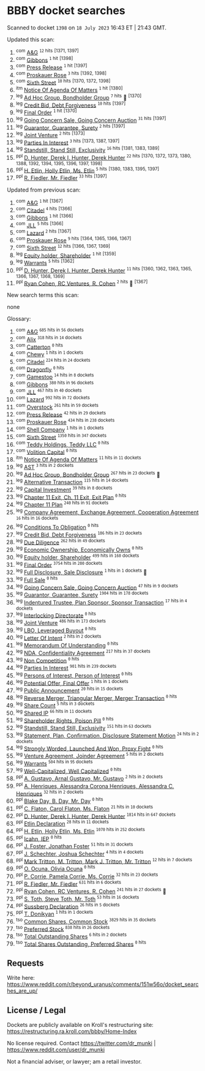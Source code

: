 # BBBY docket searches

Scanned to docket `1398` on `18 July 2023` 16:43 ET | 21:43 GMT.

Updated this scan:

1. <sup>com</sup> [A&G](com_A&G.md) <sup>`12` hits</sup> <sup>[1371, 1397]</sup>
1. <sup>com</sup> [Gibbons](com_Gibbons.md) <sup>`1` hit</sup> <sup>[1398]</sup>
1. <sup>com</sup> [Press Release](com_Press%20Release.md) <sup>`1` hit</sup> <sup>[1397]</sup>
1. <sup>com</sup> [Proskauer Rose](com_Proskauer%20Rose.md) <sup>`3` hits</sup> <sup>[1392, 1398]</sup>
1. <sup>com</sup> [Sixth Street](com_Sixth%20Street.md) <sup>`10` hits</sup> <sup>[1370, 1372, 1398]</sup>
1. <sup>itm</sup> [Notice Of Agenda Of Matters](itm_Notice%20Of%20Agenda%20Of%20Matters.md) <sup>`1` hit</sup> <sup>[1380]</sup>
1. <sup>leg</sup> [Ad Hoc Group, Bondholder Group](leg_Ad%20Hoc%20Group,Bondholder%20Group.md) <sup>`7` hits</sup> 💩 <sup>[1370]</sup>
1. <sup>leg</sup> [Credit Bid, Debt Forgiveness](leg_Credit%20Bid,Debt%20Forgiveness.md) <sup>`10` hits</sup> <sup>[1397]</sup>
1. <sup>leg</sup> [Final Order](leg_Final%20Order.md) <sup>`1` hit</sup> <sup>[1370]</sup>
1. <sup>leg</sup> [Going Concern Sale, Going Concern Auction](leg_Going%20Concern%20Sale,Going%20Concern%20Auction.md) <sup>`31` hits</sup> <sup>[1397]</sup>
1. <sup>leg</sup> [Guarantor, Guarantee, Surety](leg_Guarantor,Guarantee,Surety.md) <sup>`2` hits</sup> <sup>[1397]</sup>
1. <sup>leg</sup> [Joint Venture](leg_Joint%20Venture.md) <sup>`2` hits</sup> <sup>[1373]</sup>
1. <sup>leg</sup> [Parties In Interest](leg_Parties%20In%20Interest.md) <sup>`3` hits</sup> <sup>[1373, 1387, 1397]</sup>
1. <sup>leg</sup> [Standstill, Stand Still, Exclusivity](leg_Standstill,Stand%20Still,Exclusivity.md) <sup>`16` hits</sup> <sup>[1381, 1383, 1389]</sup>
1. <sup>ppl</sup> [D. Hunter, Derek I. Hunter, Derek Hunter](ppl_D.%20Hunter,Derek%20I.%20Hunter,Derek%20Hunter.md) <sup>`22` hits</sup> <sup>[1370, 1372, 1373, 1380, 1388, 1392, 1394, 1395, 1396, 1397, 1398]</sup>
1. <sup>ppl</sup> [H. Etlin, Holly Etlin, Ms. Etlin](ppl_H.%20Etlin,Holly%20Etlin,Ms.%20Etlin.md) <sup>`5` hits</sup> <sup>[1380, 1383, 1395, 1397]</sup>
1. <sup>ppl</sup> [R. Fiedler, Mr. Fiedler](ppl_R.%20Fiedler,Mr.%20Fiedler.md) <sup>`33` hits</sup> <sup>[1397]</sup>

Updated from previous scan:

1. <sup>com</sup> [A&G](com_A&G.md) <sup>`1` hit</sup> <sup>[1367]</sup>
1. <sup>com</sup> [Citadel](com_Citadel.md) <sup>`4` hits</sup> <sup>[1366]</sup>
1. <sup>com</sup> [Gibbons](com_Gibbons.md) <sup>`1` hit</sup> <sup>[1366]</sup>
1. <sup>com</sup> [JLL](com_JLL.md) <sup>`5` hits</sup> <sup>[1366]</sup>
1. <sup>com</sup> [Lazard](com_Lazard.md) <sup>`2` hits</sup> <sup>[1367]</sup>
1. <sup>com</sup> [Proskauer Rose](com_Proskauer%20Rose.md) <sup>`9` hits</sup> <sup>[1364, 1365, 1366, 1367]</sup>
1. <sup>com</sup> [Sixth Street](com_Sixth%20Street.md) <sup>`12` hits</sup> <sup>[1366, 1367, 1369]</sup>
1. <sup>leg</sup> [Equity holder, Shareholder](leg_Equity%20holder,Shareholder.md) <sup>`1` hit</sup> <sup>[1359]</sup>
1. <sup>leg</sup> [Warrants](leg_Warrants.md) <sup>`5` hits</sup> <sup>[1362]</sup>
1. <sup>ppl</sup> [D. Hunter, Derek I. Hunter, Derek Hunter](ppl_D.%20Hunter,Derek%20I.%20Hunter,Derek%20Hunter.md) <sup>`11` hits</sup> <sup>[1360, 1362, 1363, 1365, 1366, 1367, 1368, 1369]</sup>
1. <sup>ppl</sup> [Ryan Cohen, RC Ventures, R. Cohen](ppl_Ryan%20Cohen,RC%20Ventures,R.%20Cohen.md) <sup>`2` hits</sup> 🥵 <sup>[1367]</sup>

New search terms this scan:

none

Glossary:

1. <sup>com</sup> [A&G](com_A&G.md) <sup>`685` hits in `56` dockets</sup>
1. <sup>com</sup> [Alix](com_Alix.md) <sup>`318` hits in `14` dockets</sup>
1. <sup>com</sup> [Catterton](com_Catterton.md) <sup>`0` hits</sup>
1. <sup>com</sup> [Chewy](com_Chewy.md) <sup>`1` hits in `1` dockets</sup>
1. <sup>com</sup> [Citadel](com_Citadel.md) <sup>`224` hits in `24` dockets</sup>
1. <sup>com</sup> [Dragonfly](com_Dragonfly.md) <sup>`0` hits</sup>
1. <sup>com</sup> [Gamestop](com_Gamestop.md) <sup>`14` hits in `8` dockets</sup>
1. <sup>com</sup> [Gibbons](com_Gibbons.md) <sup>`380` hits in `96` dockets</sup>
1. <sup>com</sup> [JLL](com_JLL.md) <sup>`467` hits in `40` dockets</sup>
1. <sup>com</sup> [Lazard](com_Lazard.md) <sup>`992` hits in `72` dockets</sup>
1. <sup>com</sup> [Overstock](com_Overstock.md) <sup>`261` hits in `59` dockets</sup>
1. <sup>com</sup> [Press Release](com_Press%20Release.md) <sup>`42` hits in `29` dockets</sup>
1. <sup>com</sup> [Proskauer Rose](com_Proskauer%20Rose.md) <sup>`434` hits in `238` dockets</sup>
1. <sup>com</sup> [Shell Company](com_Shell%20Company.md) <sup>`1` hits in `1` dockets</sup>
1. <sup>com</sup> [Sixth Street](com_Sixth%20Street.md) <sup>`1350` hits in `347` dockets</sup>
1. <sup>com</sup> [Teddy Holdings, Teddy LLC](com_Teddy%20Holdings,Teddy%20LLC.md) <sup>`0` hits</sup>
1. <sup>com</sup> [Volition Capital](com_Volition%20Capital.md) <sup>`0` hits</sup>
1. <sup>itm</sup> [Notice Of Agenda Of Matters](itm_Notice%20Of%20Agenda%20Of%20Matters.md) <sup>`11` hits in `11` dockets</sup>
1. <sup>leg</sup> [AST](leg_AST.md) <sup>`3` hits in `2` dockets</sup>
1. <sup>leg</sup> [Ad Hoc Group, Bondholder Group](leg_Ad%20Hoc%20Group,Bondholder%20Group.md) <sup>`267` hits in `23` dockets</sup> 💩
1. <sup>leg</sup> [Alternative Transaction](leg_Alternative%20Transaction.md) <sup>`115` hits in `14` dockets</sup>
1. <sup>leg</sup> [Capital Investment](leg_Capital%20Investment.md) <sup>`39` hits in `8` dockets</sup>
1. <sup>leg</sup> [Chapter 11 Exit, Ch. 11 Exit, Exit Plan](leg_Chapter%2011%20Exit,Ch.%2011%20Exit,Exit%20Plan.md) <sup>`0` hits</sup>
1. <sup>leg</sup> [Chapter 11 Plan](leg_Chapter%2011%20Plan.md) <sup>`240` hits in `91` dockets</sup>
1. <sup>leg</sup> [Company Agreement, Exchange Agreement, Cooperation Agreement](leg_Company%20Agreement,Exchange%20Agreement,Cooperation%20Agreement.md) <sup>`16` hits in `16` dockets</sup>
1. <sup>leg</sup> [Conditions To Obligation](leg_Conditions%20To%20Obligation.md) <sup>`0` hits</sup>
1. <sup>leg</sup> [Credit Bid, Debt Forgiveness](leg_Credit%20Bid,Debt%20Forgiveness.md) <sup>`186` hits in `23` dockets</sup>
1. <sup>leg</sup> [Due Diligence](leg_Due%20Diligence.md) <sup>`262` hits in `49` dockets</sup>
1. <sup>leg</sup> [Economic Ownership, Economically Owns](leg_Economic%20Ownership,Economically%20Owns.md) <sup>`0` hits</sup>
1. <sup>leg</sup> [Equity holder, Shareholder](leg_Equity%20holder,Shareholder.md) <sup>`499` hits in `160` dockets</sup>
1. <sup>leg</sup> [Final Order](leg_Final%20Order.md) <sup>`3754` hits in `280` dockets</sup>
1. <sup>leg</sup> [Full Disclosure, Sale Disclosure](leg_Full%20Disclosure,Sale%20Disclosure.md) <sup>`1` hits in `1` dockets</sup> 💜
1. <sup>leg</sup> [Full Sale](leg_Full%20Sale.md) <sup>`0` hits</sup>
1. <sup>leg</sup> [Going Concern Sale, Going Concern Auction](leg_Going%20Concern%20Sale,Going%20Concern%20Auction.md) <sup>`47` hits in `9` dockets</sup>
1. <sup>leg</sup> [Guarantor, Guarantee, Surety](leg_Guarantor,Guarantee,Surety.md) <sup>`1904` hits in `178` dockets</sup>
1. <sup>leg</sup> [Indentured Trustee, Plan Sponsor, Sponsor Transaction](leg_Indentured%20Trustee,Plan%20Sponsor,Sponsor%20Transaction.md) <sup>`17` hits in `4` dockets</sup>
1. <sup>leg</sup> [Interlocking Directorate](leg_Interlocking%20Directorate.md) <sup>`0` hits</sup>
1. <sup>leg</sup> [Joint Venture](leg_Joint%20Venture.md) <sup>`486` hits in `173` dockets</sup>
1. <sup>leg</sup> [LBO, Leveraged Buyout](leg_LBO,Leveraged%20Buyout.md) <sup>`0` hits</sup>
1. <sup>leg</sup> [Letter Of Intent](leg_Letter%20Of%20Intent.md) <sup>`2` hits in `2` dockets</sup>
1. <sup>leg</sup> [Memorandum Of Understanding](leg_Memorandum%20Of%20Understanding.md) <sup>`0` hits</sup>
1. <sup>leg</sup> [NDA, Confidentiality Agreement](leg_NDA,Confidentiality%20Agreement.md) <sup>`217` hits in `37` dockets</sup>
1. <sup>leg</sup> [Non Competition](leg_Non%20Competition.md) <sup>`0` hits</sup>
1. <sup>leg</sup> [Parties In Interest](leg_Parties%20In%20Interest.md) <sup>`901` hits in `239` dockets</sup>
1. <sup>leg</sup> [Persons of Interest, Person of Interest](leg_Persons%20of%20Interest,Person%20of%20Interest.md) <sup>`0` hits</sup>
1. <sup>leg</sup> [Potential Offer, Final Offer](leg_Potential%20Offer,Final%20Offer.md) <sup>`1` hits in `1` dockets</sup>
1. <sup>leg</sup> [Public Announcement](leg_Public%20Announcement.md) <sup>`20` hits in `15` dockets</sup>
1. <sup>leg</sup> [Reverse Merger, Triangular Merger, Merger Transaction](leg_Reverse%20Merger,Triangular%20Merger,Merger%20Transaction.md) <sup>`0` hits</sup>
1. <sup>leg</sup> [Share Count](leg_Share%20Count.md) <sup>`5` hits in `3` dockets</sup>
1. <sup>leg</sup> [Shared IP](leg_Shared%20IP.md) <sup>`66` hits in `11` dockets</sup>
1. <sup>leg</sup> [Shareholder Rights, Poison Pill](leg_Shareholder%20Rights,Poison%20Pill.md) <sup>`0` hits</sup>
1. <sup>leg</sup> [Standstill, Stand Still, Exclusivity](leg_Standstill,Stand%20Still,Exclusivity.md) <sup>`151` hits in `63` dockets</sup>
1. <sup>leg</sup> [Statement, Plan, Confirmation, Disclosure Statement Motion](leg_Statement,Plan,Confirmation,Disclosure%20Statement%20Motion.md) <sup>`24` hits in `2` dockets</sup>
1. <sup>leg</sup> [Strongly Worded, Launched And Won, Proxy Fight](leg_Strongly%20Worded,Launched%20And%20Won,Proxy%20Fight.md) <sup>`0` hits</sup>
1. <sup>leg</sup> [Venture Agreement, Joinder Agreement](leg_Venture%20Agreement,Joinder%20Agreement.md) <sup>`5` hits in `2` dockets</sup>
1. <sup>leg</sup> [Warrants](leg_Warrants.md) <sup>`504` hits in `95` dockets</sup>
1. <sup>leg</sup> [Well-Capitalized, Well Capitalized](leg_Well-Capitalized,Well%20Capitalized.md) <sup>`0` hits</sup>
1. <sup>ppl</sup> [A. Gustavo, Arnal Gustavo, Mr. Gustavo](ppl_A.%20Gustavo,Arnal%20Gustavo,Mr.%20Gustavo.md) <sup>`2` hits in `2` dockets</sup>
1. <sup>ppl</sup> [A. Henriques, Alessandra Corona Henriques, Alessandra C. Henriques](ppl_A.%20Henriques,Alessandra%20Corona%20Henriques,Alessandra%20C.%20Henriques.md) <sup>`32` hits in `2` dockets</sup>
1. <sup>ppl</sup> [Blake Day, B. Day, Mr. Day](ppl_Blake%20Day,B.%20Day,Mr.%20Day.md) <sup>`0` hits</sup>
1. <sup>ppl</sup> [C. Flaton, Carol Flaton, Ms. Flaton](ppl_C.%20Flaton,Carol%20Flaton,Ms.%20Flaton.md) <sup>`21` hits in `10` dockets</sup>
1. <sup>ppl</sup> [D. Hunter, Derek I. Hunter, Derek Hunter](ppl_D.%20Hunter,Derek%20I.%20Hunter,Derek%20Hunter.md) <sup>`1814` hits in `647` dockets</sup>
1. <sup>ppl</sup> [Etlin Declaration](ppl_Etlin%20Declaration.md) <sup>`28` hits in `11` dockets</sup>
1. <sup>ppl</sup> [H. Etlin, Holly Etlin, Ms. Etlin](ppl_H.%20Etlin,Holly%20Etlin,Ms.%20Etlin.md) <sup>`1070` hits in `252` dockets</sup>
1. <sup>ppl</sup> [Icahn,  IEP](ppl_Icahn,%20IEP.md) <sup>`0` hits</sup>
1. <sup>ppl</sup> [J. Foster, Jonathan Foster](ppl_J.%20Foster,Jonathan%20Foster.md) <sup>`51` hits in `31` dockets</sup>
1. <sup>ppl</sup> [J. Schechter, Joshua Schechter](ppl_J.%20Schechter,Joshua%20Schechter.md) <sup>`4` hits in `4` dockets</sup>
1. <sup>ppl</sup> [Mark Tritton, M. Tritton, Mark J. Tritton, Mr. Tritton](ppl_Mark%20Tritton,M.%20Tritton,Mark%20J.%20Tritton,Mr.%20Tritton.md) <sup>`12` hits in `7` dockets</sup>
1. <sup>ppl</sup> [O. Ocuna, Olivia Ocuna](ppl_O.%20Ocuna,Olivia%20Ocuna.md) <sup>`0` hits</sup>
1. <sup>ppl</sup> [P. Corrie, Pamela Corrie, Ms. Corrie](ppl_P.%20Corrie,Pamela%20Corrie,Ms.%20Corrie.md) <sup>`32` hits in `23` dockets</sup>
1. <sup>ppl</sup> [R. Fiedler, Mr. Fiedler](ppl_R.%20Fiedler,Mr.%20Fiedler.md) <sup>`631` hits in `6` dockets</sup>
1. <sup>ppl</sup> [Ryan Cohen, RC Ventures, R. Cohen](ppl_Ryan%20Cohen,RC%20Ventures,R.%20Cohen.md) <sup>`241` hits in `27` dockets</sup> 🥵
1. <sup>ppl</sup> [S. Toth, Steve Toth, Mr. Toth](ppl_S.%20Toth,Steve%20Toth,Mr.%20Toth.md) <sup>`53` hits in `16` dockets</sup>
1. <sup>ppl</sup> [Sussberg Declaration](ppl_Sussberg%20Declaration.md) <sup>`26` hits in `5` dockets</sup>
1. <sup>ppl</sup> [T. Donikyan](ppl_T.%20Donikyan.md) <sup>`1` hits in `1` dockets</sup>
1. <sup>tso</sup> [Common Shares, Common Stock](tso_Common%20Shares,Common%20Stock.md) <sup>`3829` hits in `35` dockets</sup>
1. <sup>tso</sup> [Preferred Stock](tso_Preferred%20Stock.md) <sup>`838` hits in `26` dockets</sup>
1. <sup>tso</sup> [Total Outstanding Shares](tso_Total%20Outstanding%20Shares.md) <sup>`6` hits in `2` dockets</sup>
1. <sup>tso</sup> [Total Shares Outstanding, Preferred Shares](tso_Total%20Shares%20Outstanding,Preferred%20Shares.md) <sup>`0` hits</sup>

## Requests

Write here:
<https://www.reddit.com/r/beyond_uranus/comments/151w56o/docket_searches_are_up/>

## License / Legal

Dockets are publicly available on Kroll's restructuring site:
<https://restructuring.ra.kroll.com/bbby/Home-Index>

No license required. Contact <https://twitter.com/dr_munki> | <https://www.reddit.com/user/dr_munki>

Not a financial adviser, or lawyer; am a retail investor.

